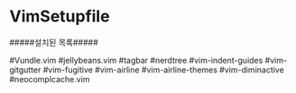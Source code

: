 # VimSetupfile

#####설치된 목록#####

#Vundle.vim
#jellybeans.vim
#tagbar
#nerdtree
#vim-indent-guides
#vim-gitgutter
#vim-fugitive
#vim-airline
#vim-airline-themes
#vim-diminactive
#neocomplcache.vim
